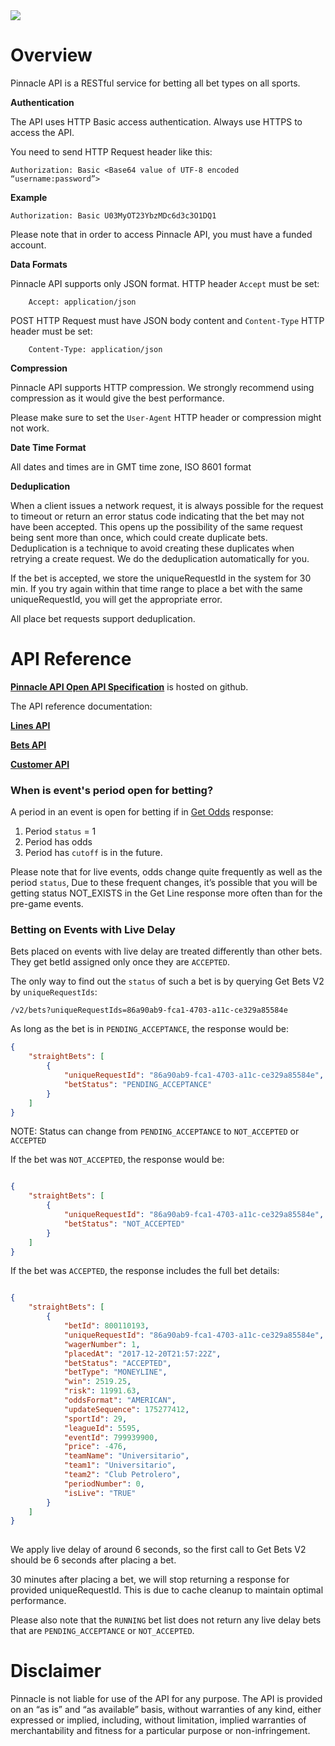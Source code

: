 <img _ngcontent-c2="" src="https://avatars2.githubusercontent.com/u/31601407?s=70&amp;u=f3c6e1cfc8a26665e4a4df6d8da4a7ee527aeceb&amp;v=4" style="background-color: transparent;"> 


# Overview

Pinnacle API is a RESTful service for betting all bet types on all sports. 

**Authentication**


The API uses HTTP Basic access authentication. Always use HTTPS to access the API.

You need to send HTTP Request header like this:
```
Authorization: Basic <Base64 value of UTF-8 encoded “username:password”> 
```

**Example**

```
Authorization: Basic U03MyOT23YbzMDc6d3c3O1DQ1 
```


Please note that in order to access Pinnacle API, you must have a funded account.

**Data Formats**

Pinnacle API supports only JSON format.
HTTP header `Accept` must be set:
```
    Accept: application/json
```
POST HTTP Request must have JSON body content and `Content-Type` HTTP header must be set:

```
    Content-Type: application/json
```

**Compression**

Pinnacle API supports HTTP compression. We strongly recommend using compression as it would give the best performance.

Please make sure to set the `User-Agent` HTTP header or compression might not work.

**Date Time Format**

All dates and times are in GMT time zone, ISO 8601 format

**Deduplication**

When a client issues a network request, it is always possible for the request to timeout or return an error status code indicating that the bet may not have been accepted. This opens up the possibility of the same request being sent more than once, which could create duplicate bets. Deduplication is a technique to avoid creating these duplicates when retrying a create request. We do the deduplication automatically for you.  

If the bet is accepted, we store the uniqueRequestId in the system for 30 min. If you try again within that time range to place a bet with the same uniqueRequestId, you will get the appropriate error.

All place bet requests support deduplication.


# API Reference

**[Pinnacle API Open API Specification](https://github.com/pinnacleapi/OpenAPI-Specification)** is hosted on github.

The API reference documentation:

**[Lines API](https://pinnacleapi.github.io/linesapi)**

**[Bets API](https://pinnacleapi.github.io/betsapi)**

**[Customer API](https://pinnacleapi.github.io/customerapi)**



### When is event's period open for betting? 


A period in an event is open for betting if in [Get Odds](https://pinnacleapi.github.io/linesapi#tag/Odds) response:
1. Period `status` = 1
2. Period has odds 
3. Period has `cutoff` is in the future.

Please note that for live events, odds change quite frequently as well as the period `status`, 
Due to these frequent changes, it’s possible that you will be getting status NOT_EXISTS in the Get Line response more often than for the pre-game events.



###  Betting on Events with Live Delay

Bets placed on events with live delay are treated differently than other bets. They get betId  assigned only once they are `ACCEPTED`.


The only way to find out the `status`  of such a bet is by querying  Get Bets V2 by `uniqueRequestIds`:

`/v2/bets?uniqueRequestIds=86a90ab9-fca1-4703-a11c-ce329a85584e`

As long as the bet is in `PENDING_ACCEPTANCE`, the response would be:

```json
{
    "straightBets": [
        {
            "uniqueRequestId": "86a90ab9-fca1-4703-a11c-ce329a85584e",
            "betStatus": "PENDING_ACCEPTANCE"
        }
    ]
}

```



NOTE: Status can change from `PENDING_ACCEPTANCE` to `NOT_ACCEPTED` or `ACCEPTED`


If the bet was `NOT_ACCEPTED`, the response would be:

```json

{
    "straightBets": [
        {
            "uniqueRequestId": "86a90ab9-fca1-4703-a11c-ce329a85584e",
            "betStatus": "NOT_ACCEPTED"
        }
    ]
}


```

If the bet was `ACCEPTED`, the response includes the full bet details:

```json

{
    "straightBets": [
        {
            "betId": 800110193,
            "uniqueRequestId": "86a90ab9-fca1-4703-a11c-ce329a85584e",
            "wagerNumber": 1,
            "placedAt": "2017-12-20T21:57:22Z",
            "betStatus": "ACCEPTED",
            "betType": "MONEYLINE",
            "win": 2519.25,
            "risk": 11991.63,
            "oddsFormat": "AMERICAN",
            "updateSequence": 175277412,
            "sportId": 29,
            "leagueId": 5595,
            "eventId": 799939900,
            "price": -476,
            "teamName": "Universitario",
            "team1": "Universitario",
            "team2": "Club Petrolero",
            "periodNumber": 0,
            "isLive": "TRUE"
        }
    ]
}
 
```

We apply live delay of around 6 seconds, so the first call to Get Bets V2 should be 6 seconds after placing a bet. 

30 minutes after placing a bet, we will stop returning a response for provided uniqueRequestId. This is due to cache cleanup to maintain optimal performance.

Please also note that the `RUNNING` bet list does not return any live delay bets that are `PENDING_ACCEPTANCE` or `NOT_ACCEPTED`.









 # Disclaimer

 Pinnacle is not liable for use of the API for any purpose. The API is provided on an “as is” and “as available” basis, without warranties of any kind, either expressed or implied, including, without limitation, implied warranties of merchantability and fitness for a particular purpose or non-infringement.

 
